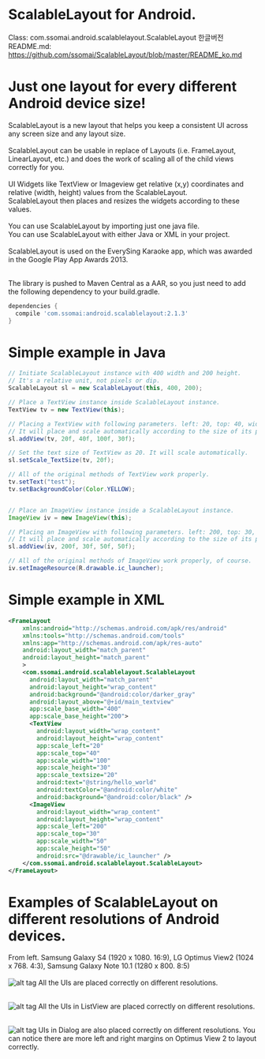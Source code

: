 ScalableLayout for Android.
====================

Class: com.ssomai.android.scalablelayout.ScalableLayout
한글버전 README.md: https://github.com/ssomai/ScalableLayout/blob/master/README_ko.md

Just one layout for every different Android device size!<br/>
====================

ScalableLayout is a new layout that helps you keep a consistent UI across any screen size and any layout size.<br/>
<br/>
ScalableLayout can be usable in replace of Layouts (i.e. FrameLayout, LinearLayout, etc.) and does the work of scaling all of the child views correctly for you.<br/>
<br/>
UI Widgets like TextView or Imageview get relative (x,y) coordinates and relative (width, height) values from the ScalableLayout.<br/>
ScalableLayout then places and resizes the widgets according to these values.<br/>
<br/>
You can use ScalableLayout by importing just one java file.<br/>
You can use ScalableLayout with either Java or XML in your project.<br/>
<br/>
ScalableLayout is used on the EverySing Karaoke app, which was awarded in the Google Play App Awards 2013.<br/>
<br/>

The library is pushed to Maven Central as a AAR, so you just need to add the following dependency to your build.gradle.<br/>
```groovy
dependencies {
  compile 'com.ssomai:android.scalablelayout:2.1.3'
}
```

# Simple example in Java
```java
// Initiate ScalableLayout instance with 400 width and 200 height.
// It's a relative unit, not pixels or dip.
ScalableLayout sl = new ScalableLayout(this, 400, 200);

// Place a TextView instance inside ScalableLayout instance.
TextView tv = new TextView(this);

// Placing a TextView with following parameters. left: 20, top: 40, width: 100, height: 30.
// It will place and scale automatically according to the size of its parent ScalableLayout.
sl.addView(tv, 20f, 40f, 100f, 30f);

// Set the text size of TextView as 20. It will scale automatically.
sl.setScale_TextSize(tv, 20f);

// All of the original methods of TextView work properly.
tv.setText("test");
tv.setBackgroundColor(Color.YELLOW);


// Place an ImageView instance inside a ScalableLayout instance.
ImageView iv = new ImageView(this);

// Placing an ImageView with following parameters. left: 200, top: 30, width: 50, height: 50.
// It will place and scale automatically according to the size of its parent ScalableLayout.
sl.addView(iv, 200f, 30f, 50f, 50f);

// All of the original methods of ImageView work properly, of course.
iv.setImageResource(R.drawable.ic_launcher);
```

# Simple example in XML
```xml
<FrameLayout
    xmlns:android="http://schemas.android.com/apk/res/android"
    xmlns:tools="http://schemas.android.com/tools"
    xmlns:app="http://schemas.android.com/apk/res-auto"
    android:layout_width="match_parent"
    android:layout_height="match_parent"
    >
	<com.ssomai.android.scalablelayout.ScalableLayout
	  android:layout_width="match_parent"
	  android:layout_height="wrap_content"
	  android:background="@android:color/darker_gray"
	  android:layout_above="@+id/main_textview"
	  app:scale_base_width="400"
	  app:scale_base_height="200">
	  <TextView
		android:layout_width="wrap_content"
		android:layout_height="wrap_content"
		app:scale_left="20"
		app:scale_top="40"
		app:scale_width="100"
		app:scale_height="30"
		app:scale_textsize="20"
		android:text="@string/hello_world"
		android:textColor="@android:color/white"
		android:background="@android:color/black" />
	  <ImageView
		android:layout_width="wrap_content"
		android:layout_height="wrap_content"
		app:scale_left="200"
		app:scale_top="30"
		app:scale_width="50"
		app:scale_height="50"
		android:src="@drawable/ic_launcher" />
	</com.ssomai.android.scalablelayout.ScalableLayout>
</FrameLayout>
```

Examples of ScalableLayout on different resolutions of Android devices.
====================
From left. Samsung Galaxy S4 (1920 x 1080. 16:9), LG Optimus View2 (1024 x 768. 4:3), Samsung Galaxy Note 10.1 (1280 x 800. 8:5)<br/><br/>
![alt tag](https://raw.github.com/ssomai/ScalableLayout/master/images/sl_01_main.jpg)
All the UIs are placed correctly on different resolutions.<br/><br/>

![alt tag](https://raw.github.com/ssomai/ScalableLayout/master/images/sl_02_singtop100.jpg)
All the UIs in ListView are placed correctly on different resolutions.<br/><br/>

![alt tag](https://raw.github.com/ssomai/ScalableLayout/master/images/sl_03_singoption.jpg)
UIs in Dialog are also placed correctly on different resolutions. You can notice there are more left and right margins on Optimus View 2 to layout correctly.<br/>
